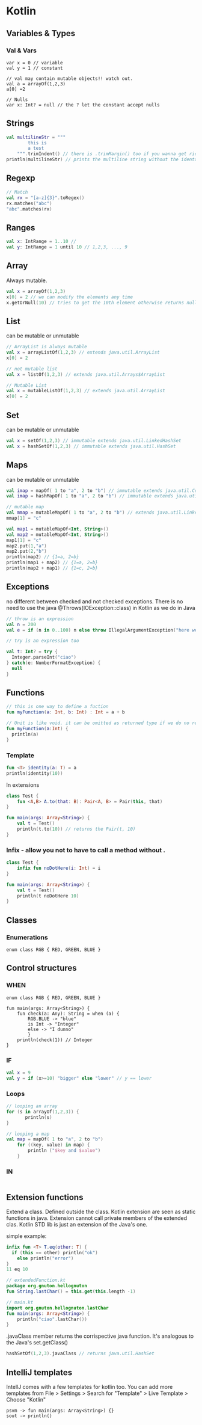 # Kotlin

## Variables & Types
### Val & Vars
```
var x = 0 // variable
val y = 1 // constant

// val may contain mutable objects!! watch out.
val a = arrayOf(1,2,3) 
a[0] =2

// Nulls
var x: Int? = null // the ? let the constant accept nulls

```

## Strings
```kotlin
val multilineStr = """
        this is 
        a test
    """.trimIndent() // there is .trimMargin() too if you wanna get rid of just the margin
println(multilineStr) // prints the multiline string without the identation used in the code
```

## Regexp
```kotlin
// Match
val rx = "[a-z]{3}".toRegex()
rx.matches("abc")
"abc".matches(rx)

```

## Ranges
```kotlin
val x: IntRange = 1..10 //
val y: IntRange = 1 until 10 // 1,2,3, ..., 9
```
## Array
Always mutable.

```kotlin
val x = arrayOf(1,2,3)
x[0] = 2 // we can modify the elements any time
x.getOrNull(10) // tries to get the 10th element otherwise returns null. This is a Kotlin extensino
```

## List
can be mutable or unmutable
```kotlin
// ArrayList is always mutable
val x = arrayListOf(1,2,3) // extends java.util.ArrayList
x[0] = 2

// not mutable list
val x = listOf(1,2,3) // extends java.util.Arrays$ArrayList

// Mutable List
val x = mutableListOf(1,2,3) // extends java.util.ArrayList
x[0] = 2

```

## Set
can be mutable or unmutable
```kotlin
val x = setOf(1,2,3) // immutable extends java.util.LinkedHashSet
val x = hashSetOf(1,2,3) // immutable extends java.util.HashSet
```

## Maps
can be mutable or unmutable
```kotlin
val imap = mapOf( 1 to "a", 2 to "b") // immutable extends java.util.Collections$SingletonMap
val imap = hashMapOf( 1 to "a", 2 to "b") // immutable extends java.util.HashMap

// mutable map
val mmap = mutableMapOf( 1 to "a", 2 to "b") // extends java.util.LinkedHashMap
mmap[1] = "c"

val map1 = mutableMapOf<Int, String>()
val map2 = mutableMapOf<Int, String>()
map1[1] = "c"
map2.put(1,"a")
map2.put(2,"b")
println(map2) // {1=a, 2=b}
println(map1 + map2) // {1=a, 2=b}
println(map2 + map1) // {1=c, 2=b}
```

## Exceptions
no different between checked and not checked exceptions.
There is no need to use the java @Throws(IOException::class) in Kotlin as we do in Java
```kotlin
// throw is an expression
val n = 200
val e = if (n in 0..100) n else throw IllegalArgumentException("here we go! $n")

// try is an expression too

val t: Int? = try {
  Integer.parseInt("ciao")
} catch(e: NumberFormatException) {
  null
}

```

## Functions
```kotlin
// this is one way to define a fuction
fun myFunction(a: Int, b: Int) : Int = a + b

// Unit is like void. it can be omitted as returned type if we do no return anything
fun myFunction(a:Int) {
  println(a)
}
```
### Template
```kotlin
fun <T> identity(a: T) = a
println(identity(10))
```    

In extensions
```kotlin
class Test {
    fun <A,B> A.to(that: B): Pair<A, B> = Pair(this, that)
}

fun main(args: Array<String>) {
    val t = Test()
    println(t.to(10)) // returns the Pair(t, 10)
}
```

### Infix - allow you not to have to call a method without .
```kotlin
class Test {
    infix fun noDotHere(i: Int) = i
}

fun main(args: Array<String>) {
    val t = Test()
    println(t noDotHere 10)
}
```

## Classes
### Enumerations
```
enum class RGB { RED, GREEN, BLUE }
```

## Control structures
### WHEN
```
enum class RGB { RED, GREEN, BLUE }

fun main(args: Array<String>) {
    fun check(a: Any): String = when (a) {
        RGB.BLUE -> "blue"
        is Int -> "Integer"
        else -> "I dunno"
        }
    println(check(1)) // Integer
}
```
### IF
```kotlin
val x = 9
val y = if (x>=10) "bigger" else "lower" // y == lower
```
### Loops
```kotlin
// looping an array
for (s in arrayOf(1,2,3)) {
       println(s)
}

// looping a map
val map = mapOf( 1 to "a", 2 to "b")
    for ((key, value) in map) {
        println ("$key and $value")
    }

```

### IN
```kotlin

```

## Extension functions
Extend a class. 
Defined outside the class.
Kotlin extension are seen as static functions in java. 
Extension cannot call private members of the extended clas.
Kotlin STD lib is just an extension of the Java's one.

simple example:
```kotlin
infix fun <T> T.eq(other: T) {
  if (this == other) println("ok")
    else println("error")
}
11 eq 10
```

```kotlin
// extendedFunction.kt
package org.gnuton.hellognuton
fun String.lastChar() = this.get(this.length -1)

// main.kt
import org.gnuton.hellognuton.lastChar
fun main(args: Array<String>) {
    println("ciao".lastChar())
}
```
.javaClass member returns the corrispective java function. It's analogous to the Java's set.getClass()
```kotlin
hashSetOf(1,2,3).javaClass // returns java.util.HashSet
```


## IntelliJ templates
IntellJ comes with a few templates for kotlin too.
You can add more templates from File > Settings > Search for "Template" > Live Template > Choose "Kotlin"
```
psvm -> fun main(args: Array<String>) {}
sout -> println()
```
